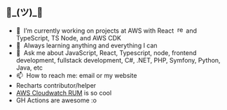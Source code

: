 <!--
**ckifer/ckifer** is a ✨ _special_ ✨ repository because its `README.md` (this file) appears on your GitHub profile.
-->
## 👋\_(ツ)_👋

- 🔭  &nbsp;I’m currently working on projects at AWS with React &nbsp;<img src="https://reactjs.org/favicon-32x32.png?v=f4d46f030265b4c48a05c999b8d93791" height="16px" width="16px" alt="react logo" /> and TypeScript, TS Node, and AWS CDK
- 🌱  &nbsp;Always learning anything and everything I can
- 💬  &nbsp;Ask me about JavaScript, React, Typescript, node, frontend development, fullstack development, C#, .NET, PHP, Symfony, Python, Java, etc
- 📫  &nbsp;How to reach me: email or my website
- Recharts contributor/helper
- [AWS Cloudwatch RUM](https://github.com/aws-observability/aws-rum-web) is so cool 
- GH Actions are awesome :o
